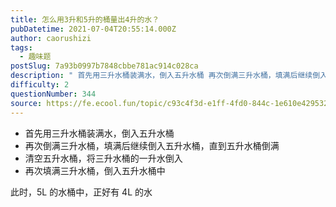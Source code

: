 ```yaml
---
title: 怎么用3升和5升的桶量出4升的水？
pubDatetime: 2021-07-04T20:55:14.000Z
author: caorushizi
tags:
  - 趣味题
postSlug: 7a93b0997b7848cbbe781ac914c028ca
description: " 首先用三升水桶装满水，倒入五升水桶 再次倒满三升水桶，填满后继续倒入五升水桶，直到五升水桶倒满 清空五升水桶，将三升水桶的一升水倒入 再次填满三升水桶，倒入五升水桶中 此时，5L的水桶中，正好有4L的水 "
difficulty: 2
questionNumber: 344
source: https://fe.ecool.fun/topic/c93c4f3d-e1ff-4fd0-844c-1e610e429532
---
```


- 首先用三升水桶装满水，倒入五升水桶
- 再次倒满三升水桶，填满后继续倒入五升水桶，直到五升水桶倒满
- 清空五升水桶，将三升水桶的一升水倒入
- 再次填满三升水桶，倒入五升水桶中

此时，5L 的水桶中，正好有 4L 的水
